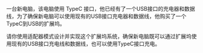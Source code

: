 一台新电脑，该电脑使用 TypeC 接口，他已经有了一个USB接口的充电器和数据线，为了确保新电脑可以使用现有的USB接口充电器和数据线，他购买了一个TypeC到USB的扩展坞。

请你使用适配器模式设计并实现这个扩展坞系统，确保新电脑既可以通过扩展坞使用现有的USB接口充电线和数据线，也可以使用TypeC接口充电。